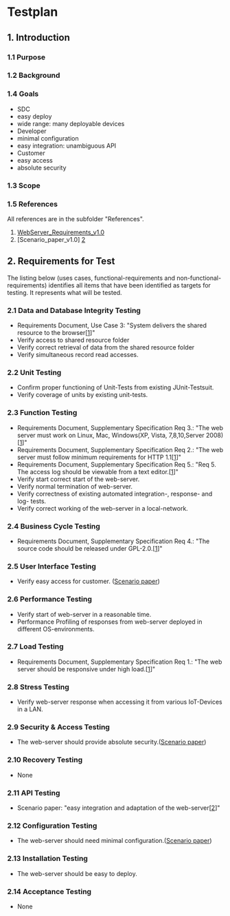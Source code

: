 # Testplan

## 1. Introduction
### 1.1 Purpose

### 1.2 Background

### 1.4 Goals
- SDC
 - easy deploy
 - wide range: many deployable devices
- Developer
 - minimal configuration
 - easy integration: unambiguous API
- Customer
 - easy access
 - absolute security

### 1.3 Scope

### 1.5 References
All references are in the subfolder "References".

1. [WebServer_Requirements_v1.0][1]
2. [Scenario_paper_v1.0] [2]

## 2. Requirements for Test
The listing below (uses cases, functional-requirements and non-functional-requirements) identifies all items that have been identified as targets for testing. It represents what will be tested.

### 2.1 Data and Database Integrity Testing

- Requirements Document, Use Case 3: "System delivers the shared resource to the browser[[1]]"
- Verify access to shared resource folder
- Verify correct retrieval of data from the shared resource folder
- Verify simultaneous record read accesses.

### 2.2  Unit Testing
- Confirm proper functioning of Unit-Tests from existing JUnit-Testsuit.
- Verify coverage of units by existing unit-tests.

### 2.3 Function Testing
- Requirements Document, Supplementary Specification Req 3.: "The web server must work on Linux, Mac, Windows(XP, Vista, 7,8,10,Server 2008)[[1]]"
- Requirements Document, Supplementary Specification Req 2.: "The web server must follow minimum requirements for HTTP 1.1[[1]]"
- Requirements Document, Supplementary Specification Req 5.: "Req 5. The access log should be viewable from a text editor.[[1]]"
- Verify start correct start of the web-server.
- Verify normal termination of web-server.
- Verify correctness of existing automated integration-, response- and log- tests.
- Verify correct working of the web-server in a local-network.

### 2.4 Business Cycle Testing
- Requirements Document, Supplementary Specification Req 4.: "The source code should be released under GPL-2.0.[[1]]"

### 2.5 User Interface Testing
- Verify easy access for customer. ([Scenario paper][2])

### 2.6 Performance Testing
- Verify start of web-server in a reasonable time.
- Performance Profiling of responses from web-server deployed in different OS-environments.

### 2.7 Load Testing
-  Requirements Document, Supplementary Specification Req 1.: "The web server should be responsive under high load.[[1]]"

### 2.8 Stress Testing
- Verify web-server response when accessing it from various IoT-Devices in a LAN.

### 2.9 Security & Access Testing
- The web-server should provide absolute security.([Scenario paper][2])

### 2.10 Recovery Testing
- None

### 2.11 API Testing
- Scenario paper: "easy integration and adaptation of the web-server[[2]]"

### 2.12 Configuration Testing
- The web-server should need minimal configuration.([Scenario paper][2])

### 2.13 Installation Testing
- The web-server should be easy to deploy.

### 2.14 Acceptance Testing
- None


[1]: https://github.com/onkelhoy/Software-Testing/blob/master/Assignment%202/References/WebServer_Requirements_v1.0.pdf
[2]: https://github.com/onkelhoy/Software-Testing/blob/master/Assignment%202/References/Scenario_paper_v1.0.pdf
